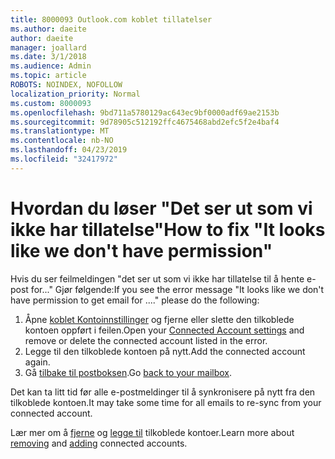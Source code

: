 ```yaml
---
title: 8000093 Outlook.com koblet tillatelser
ms.author: daeite
author: daeite
manager: joallard
ms.date: 3/1/2018
ms.audience: Admin
ms.topic: article
ROBOTS: NOINDEX, NOFOLLOW
localization_priority: Normal
ms.custom: 8000093
ms.openlocfilehash: 9bd711a5780129ac643ec9bf0000adf69ae2153b
ms.sourcegitcommit: 9d78905c512192ffc4675468abd2efc5f2e4baf4
ms.translationtype: MT
ms.contentlocale: nb-NO
ms.lasthandoff: 04/23/2019
ms.locfileid: "32417972"
---
```

# <a name="how-to-fix-it-looks-like-we-dont-have-permission"></a><span data-ttu-id="ff463-102">Hvordan du løser "Det ser ut som vi ikke har tillatelse"</span><span class="sxs-lookup"><span data-stu-id="ff463-102">How to fix "It looks like we don't have permission"</span></span>

<span data-ttu-id="ff463-103">Hvis du ser feilmeldingen "det ser ut som vi ikke har tillatelse til å hente e-post for..." Gjør følgende:</span><span class="sxs-lookup"><span data-stu-id="ff463-103">If you see the error message "It looks like we don't have permission to get email for ...." please do the following:</span></span>

1. <span data-ttu-id="ff463-104">Åpne [koblet Kontoinnstillinger](https://outlook.live.com/mail/options/mail/accounts) og fjerne eller slette den tilkoblede kontoen oppført i feilen.</span><span class="sxs-lookup"><span data-stu-id="ff463-104">Open your [Connected Account settings](https://outlook.live.com/mail/options/mail/accounts) and remove or delete the connected account listed in the error.</span></span> 
2. <span data-ttu-id="ff463-105">Legge til den tilkoblede kontoen på nytt.</span><span class="sxs-lookup"><span data-stu-id="ff463-105">Add the connected account again.</span></span>
3. <span data-ttu-id="ff463-106">Gå [tilbake til postboksen](https://outlook.live.com/mail/inbox).</span><span class="sxs-lookup"><span data-stu-id="ff463-106">Go [back to your mailbox](https://outlook.live.com/mail/inbox).</span></span>

<span data-ttu-id="ff463-107">Det kan ta litt tid før alle e-postmeldinger til å synkronisere på nytt fra den tilkoblede kontoen.</span><span class="sxs-lookup"><span data-stu-id="ff463-107">It may take some time for all emails to re-sync from your connected account.</span></span>

<span data-ttu-id="ff463-108">Lær mer om å [fjerne](https://support.office.com/article/0b9a6b95-ff1b-46c1-bf60-d6b3b82c5ac8) og [legge til](https://support.office.com/article/c5224df4-5885-4e79-91ba-523aa743f0ba) tilkoblede kontoer.</span><span class="sxs-lookup"><span data-stu-id="ff463-108">Learn more about [removing](https://support.office.com/article/0b9a6b95-ff1b-46c1-bf60-d6b3b82c5ac8) and [adding](https://support.office.com/article/c5224df4-5885-4e79-91ba-523aa743f0ba) connected accounts.</span></span>
